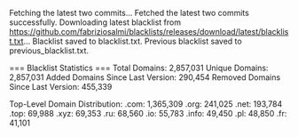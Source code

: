 Fetching the latest two commits...
Fetched the latest two commits successfully.
Downloading latest blacklist from https://github.com/fabriziosalmi/blacklists/releases/download/latest/blacklist.txt...
Blacklist saved to blacklist.txt.
Previous blacklist saved to previous_blacklist.txt.

=== Blacklist Statistics ===
Total Domains: 2,857,031
Unique Domains: 2,857,031
Added Domains Since Last Version: 290,454
Removed Domains Since Last Version: 455,339

Top-Level Domain Distribution:
  .com: 1,365,309
  .org: 241,025
  .net: 193,784
  .top: 69,988
  .xyz: 69,353
  .ru: 68,560
  .io: 55,783
  .info: 49,450
  .pl: 48,850
  .fr: 41,101
